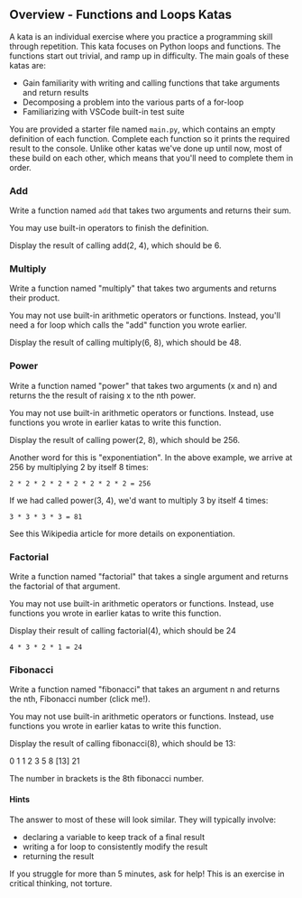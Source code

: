 ## Overview - Functions and Loops Katas

A kata is an individual exercise where you practice a programming skill through repetition. This kata focuses on Python loops and functions. The functions start out trivial, and ramp up in difficulty. The main goals of these katas are:

 - Gain familiarity with writing and calling functions that take arguments and return results
 - Decomposing a problem into the various parts of a for-loop
 - Familiarizing with VSCode built-in test suite 
 
You are provided a starter file named `main.py`, which contains an empty definition of each function. Complete each function so it prints the required result to the console. Unlike other katas we've done up until now, most of these build on each other, which means that you'll need to complete them in order.

### Add

Write a function named `add` that takes two arguments and returns their sum.

You may use built-in operators to finish the definition.

Display the result of calling add(2, 4), which should be 6.

### Multiply

Write a function named "multiply" that takes two arguments and returns their product.

You may not use built-in arithmetic operators or functions. Instead, you'll need a for loop which calls the "add" function you wrote earlier.

Display the result of calling multiply(6, 8), which should be 48.

### Power

Write a function named "power" that takes two arguments (x and n) and returns the the result of raising x to the nth power.

You may not use built-in arithmetic operators or functions. Instead, use functions you wrote in earlier katas to write this function.

Display the result of calling power(2, 8), which should be 256.

Another word for this is "exponentiation". In the above example, we arrive at 256 by multiplying 2 by itself 8 times:

    2 * 2 * 2 * 2 * 2 * 2 * 2 * 2 = 256

If we had called power(3, 4), we'd want to multiply 3 by itself 4 times:

    3 * 3 * 3 * 3 = 81

See this Wikipedia article for more details on exponentiation.

### Factorial

Write a function named "factorial" that takes a single argument and returns the factorial of that argument.

You may not use built-in arithmetic operators or functions. Instead, use functions you wrote in earlier katas to write this function.

Display their result of calling factorial(4), which should be 24

    4 * 3 * 2 * 1 = 24

### Fibonacci

Write a function named "fibonacci" that takes an argument n and returns the nth, Fibonacci number (click me!).

You may not use built-in arithmetic operators or functions. Instead, use functions you wrote in earlier katas to write this function.

Display the result of calling fibonacci(8), which should be 13:

0 1 1 2 3 5 8 [13] 21

The number in brackets is the 8th fibonacci number.

#### Hints

The answer to most of these will look similar. They will typically involve:
 - declaring a variable to keep track of a final result
 - writing a for loop to consistently modify the result
 - returning the result
 
If you struggle for more than 5 minutes, ask for help! This is an exercise in critical thinking, not torture.
